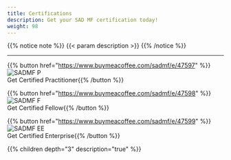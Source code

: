 ```yaml
---
title: Certifications
description: Get your SAD MF certification today!
weight: 98
---
```


{{% notice note %}}
{{< param description >}}
{{% /notice %}}

---

 {{% button href="https://www.buymeacoffee.com/sadmf/e/47597" %}}![SADMF P](/images/sad-certified-sm.png)<br>Get Certified Practitioner{{% /button %}}

 {{% button href="https://www.buymeacoffee.com/sadmf/e/47598" %}}![SADMF F](/images/sad-fellow-sm.png)<br>Get Certified Fellow{{% /button %}}

 {{% button href="https://www.buymeacoffee.com/sadmf/e/47599" %}}![SADMF EE](/images/sadmf-logo-sm.png)<br>Get Certified Enterprise{{% /button %}}

{{% children depth="3" description="true" %}}
